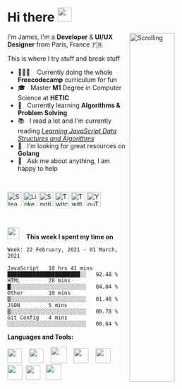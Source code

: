 <h1 align="left">Hi there <img src="https://github.com/blackcater/blackcater/raw/master/images/Hi.gif" height="32" /></h1>

<!-- Any image aligned to the right. Beware the width -->
<!-- 
<img width="50%" align="right" alt="Github" src="https://static.dribbble.com/users/2187949/screenshots/13965738/media/a7264b30e5da7df844f9ff61e68e7a1d.jpg"/> 
<img width="50%" align="right" alt="Github" src="https://iili.io/dv1nTl.md.png"/> 
-->
<img width="45%" align="right" alt="Scrolling" src="https://s8.gifyu.com/images/scrolling.gif"/> 


I'm James, I'm a **Developer** & **UI/UX Designer** from Paris, France 🇫🇷 

This is where I try stuff and break stuff


- 👨🏽‍💻 &nbsp;&nbsp; Currently doing the whole **Freecodecamp** curriculum for fun
- 🎓 &nbsp; Master **M1** Degree in Computer Science at **HETIC**
- 🤖 &nbsp; Currently learning **Algorithms & Problem Solving**
- 📚 &nbsp; I read a lot and I'm currently reading [*Learning JavaScript Data Structures and Algorithms*](https://www.amazon.com/Learning-JavaScript-Data-Structures-Algorithms/dp/1783554878/ref=pd_lpo_14_img_1/138-3926693-0463369?_encoding=UTF8&pd_rd_i=1783554878&pd_rd_r=5c5d8644-9a3e-4a3c-952b-1e52471d9fdf&pd_rd_w=x2ikF&pd_rd_wg=FYYdD&pf_rd_p=7b36d496-f366-4631-94d3-61b87b52511b&pf_rd_r=MDXQX3AX6BXX0YP7WSAP&psc=1&refRID=MDXQX3AX6BXX0YP7WSAP)
- 🤔 &nbsp; I’m looking for great resources on **Golang**
- 💬 &nbsp; Ask me about anything, I am happy to help

<br/>

<!-- Contact -->
<div class="contacts" display="flex"; justify-content="center"; align-items="center";>
  
<p align="left">
    <a href="https://steamcommunity.com/id/ojrsh/"><img alt="Steam" title="Steam" height="32" width="32" src="https://raw.githubusercontent.com/peterthehan/peterthehan/master/assets/steam.svg"></a>
  <a href="https://www.linkedin.com/in/jean-marc-bissick-945b3a153/"><img alt="LinkedIn" title="LinkedIn" height="32" width="32" src="https://raw.githubusercontent.com/peterthehan/peterthehan/master/assets/linkedin.svg"></a>
  <a href="https://open.spotify.com/user/e684zswkmuqiweuqsunr5wt6b"><img alt="Spotify" title="Spotify" height="32" width="32" src="https://raw.githubusercontent.com/peterthehan/peterthehan/master/assets/spotify.svg"></a>
  <a href="https://www.twitch.tv/jamesharrys"><img alt="Twitch" title="Twitch" height="32" width="32" src="https://raw.githubusercontent.com/peterthehan/peterthehan/master/assets/twitch.svg"></a>
  <a href="https://twitter.com/harrys_nature"><img alt="Twitter" title="Twitter" height="32" width="32" src="https://raw.githubusercontent.com/peterthehan/peterthehan/master/assets/twitter.svg"></a>
  <a href="https://www.youtube.com/channel/UCFmFnhx5fSAZC0dT2n5xWqg?view_as=subscriber"><img alt="YouTube" title="YouTube" height="32" width="32" src="https://raw.githubusercontent.com/peterthehan/peterthehan/master/assets/youtube.svg"></a>
</p>
  <!--
      <a href="https://www.linkedin.com/in/jean-marc-bissick-945b3a153/">
    <img src="https://i.postimg.cc/hG844zJR/linkedin.jpg" height="8%" ; width="13%" ;></img>
  </a>
  -->
  
</div>

<br/>

<!-- <img src="https://media.giphy.com/media/VgCDAzcKvsR6OM0uWg/giphy.gif" width="50"> -->

<img src="https://i.imgur.com/SGcBeE9.gif" width="27"> &nbsp;&nbsp; **This week I spent my time on** 

<!--START_SECTION:waka-->
```text
Week: 22 February, 2021 - 01 March, 2021

JavaScript   10 hrs 41 mins  ███████████████████████░░   92.48 % 
HTML         28 mins         █░░░░░░░░░░░░░░░░░░░░░░░░   04.04 % 
Other        10 mins         ▒░░░░░░░░░░░░░░░░░░░░░░░░   01.48 % 
JSON         5 mins          ▒░░░░░░░░░░░░░░░░░░░░░░░░   00.78 % 
Git Config   4 mins          ░░░░░░░░░░░░░░░░░░░░░░░░░   00.64 % 
```
<!--END_SECTION:waka-->


**Languages and Tools:**

<!-- <a href="#" alt="clang"><img height="35" src="https://svgshare.com/i/Ntk.svg"></a>&nbsp;&nbsp; -->

<a href="#" alt="javascript"><img height="33" src="https://github.com/blackcater/blackcater/raw/master/images/logo-javascript.svg"></a>&nbsp;&nbsp;&nbsp;
<a href="#" alt="typescript"><img height="33" src="https://github.com/blackcater/blackcater/raw/master/images/logo-typescript.svg"></a>&nbsp;&nbsp;&nbsp;
<a href="#" alt="nodejs"><img height="37" src="https://github.com/blackcater/blackcater/raw/master/images/logo-nodejs.svg"></a>&nbsp;&nbsp;&nbsp;
<a href="#" alt="deno"><img height="34" src="https://github.com/blackcater/blackcater/raw/master/images/logo-deno.svg"></a>&nbsp;&nbsp;&nbsp;
<a href="#" alt="swift"><img height="34" src="https://svgshare.com/i/NWS.svg"></a>&nbsp;&nbsp;
<a href="#" alt="react"><img height="34" src="https://svgshare.com/i/RjK.svg"></a>&nbsp;
<a href="#" alt="vue"><img height="33" src="https://svgshare.com/i/Rmd.svg"></a>&nbsp;&nbsp;
<a href="#" alt="firebase"><img height="35" src="https://cdn.freebiesupply.com/logos/large/2x/firebase-1-logo-png-transparent.png"></a>&nbsp;&nbsp;
